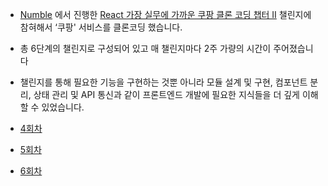 - [Numble](https://www.numble.it/) 에서 진행한 [React 가장 실무에 가까운 쿠팡 클론 코딩 챕터 ⅠⅠ](https://www.numble.it/d15e84e8-813e-4292-beb8-40790443c69c) 챌린지에 참혀해서 ‘쿠팡' 서비스를 클론코딩 했습니다.

- 총 6단계의 챌린지로 구성되어 있고 매 챌린지마다 2주 가량의 시간이 주어졌습니다

- 챌린지를 통해 필요한 기능을 구현하는 것뿐 아니라 모듈 설계 및 구현, 컴포넌트 분리, 상태 관리 및 API 통신과 같이 프론트엔드 개발에 필요한 지식들을 더 깊게 이해할 수 있었습니다.

- [4회차](https://github.com/dkmqflx/coupang-clone-2/tree/stage4)

- [5회차](https://github.com/dkmqflx/coupang-clone-2/tree/stage5)

- [6회차](https://github.com/dkmqflx/coupang-clone-2/tree/stage6)
